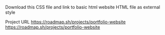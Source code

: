 Download this CSS file and link to basic html website HTML file as external style

Project URL
https://roadmap.sh/projects/portfolio-website
https://roadmap.sh/projects/portfolio-website
